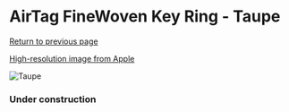 # AirTag FineWoven Key Ring - Taupe

[Return to previous page](/airtag)

[High-resolution image from Apple](https://store.storeimages.cdn-apple.com/8756/as-images.apple.com/is/MT2L3?wid=4500&hei=4500&fmt=png)

<div style="width: 384px"><img src="/everypreview/MT2L3.png" alt="Taupe"></div>

### Under construction
